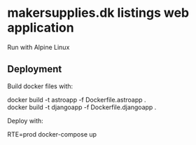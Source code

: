 # makersupplies.dk listings web application

Run with Alpine Linux


## Deployment

Build docker files with:

docker build -t astroapp -f Dockerfile.astroapp .
<br>
docker build -t djangoapp -f Dockerfile.djangoapp .

Deploy with:

RTE=prod docker-compose up
